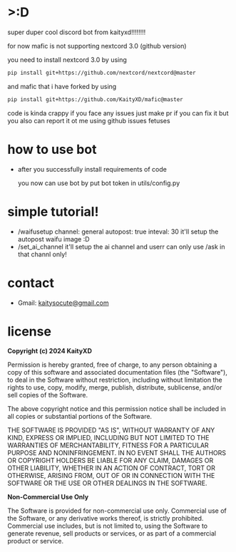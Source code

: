# >:D

super duper cool discord bot from kaityxd!!!!!!!!

for now mafic is not supporting nextcord 3.0 (github version)

you need to install nextcord 3.0 by using
```bash
pip install git+https://github.com/nextcord/nextcord@master
```
and mafic that i have forked by using
```bash
pip install git+https://github.com/KaityXD/mafic@master
```

code is kinda crappy if you face any issues just make pr if you can fix it but you also can report it ot me using github issues fetuses 

# how to use bot
- after you successfully install requirements of code

  you now can use bot by put bot token in utils/config.py

# simple tutorial!

- /waifusetup channel: general autopost: true inteval: 30
  it'll setup the autopost waifu image :D
- /set_ai_channel
  it'll setup the ai channel and userr can only use /ask in that channl only!


# contact 
- Gmail: kaitysocute@gmail.com

# license

**Copyright (c) 2024 KaityXD**

Permission is hereby granted, free of charge, to any person obtaining a copy
of this software and associated documentation files (the "Software"), to deal
in the Software without restriction, including without limitation the rights
to use, copy, modify, merge, publish, distribute, sublicense, and/or sell
copies of the Software.

The above copyright notice and this permission notice shall be included in all
copies or substantial portions of the Software.

THE SOFTWARE IS PROVIDED "AS IS", WITHOUT WARRANTY OF ANY KIND, EXPRESS OR
IMPLIED, INCLUDING BUT NOT LIMITED TO THE WARRANTIES OF MERCHANTABILITY,
FITNESS FOR A PARTICULAR PURPOSE AND NONINFRINGEMENT. IN NO EVENT SHALL THE
AUTHORS OR COPYRIGHT HOLDERS BE LIABLE FOR ANY CLAIM, DAMAGES OR OTHER
LIABILITY, WHETHER IN AN ACTION OF CONTRACT, TORT OR OTHERWISE, ARISING FROM,
OUT OF OR IN CONNECTION WITH THE SOFTWARE OR THE USE OR OTHER DEALINGS IN THE
SOFTWARE.

**Non-Commercial Use Only**

The Software is provided for non-commercial use only. Commercial use of the Software, or any derivative works thereof, is strictly prohibited. Commercial use includes, but is not limited to, using the Software to generate revenue, sell products or services, or as part of a commercial product or service.


